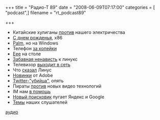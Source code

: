 +++
title = "Радио-Т 89"
date = "2008-06-09T07:17:00"
categories = [ "podcast",]
filename = "rt_podcast89"

+++

- Китайские хулиганы [против](http://webplanet.ru/node/19626) нашего электричества
- [С днем рожденья](http://hardware.slashdot.org/article.pl?sid=08/06/05/1247249&from=rss), х86
- [Palm](http://feeds.engadget.com/%7Er/weblogsinc/engadget/%7E3/305312379/), но на Windows
- Телефон [за копейки](http://lenta.com.ua/124517.html)
- [Еее](http://webplanet.ru/news/gadgets/2008/06/06/eeebox.html) на столе
- [Забавная ненависть](http://www.razgovor.org/special/article588/) к линукс
- Телевизор [выходит в сеть](http://www.crunchgear.com/2008/06/05/sony-launches-new-line-for-high-end-hdtvs-loaded-with-features/)
- Что [сказал](http://www.opennet.ru/opennews/art.shtml?num=16343) Линус
- [Новинки](http://weblogs.macromedia.com/labs/archives/2008/06/new_dreamweaver_fireworks_and_soundbooth_betas_released_on_labs.html) от Adobe
- [Twitter-"убийца"](http://internetno.net/2008/06/03/plurk-review/), опять
- Пираты [против](http://webplanet.ru/news/law/2008/06/04/bluray.html) новых видео технологий
- IM нам [в помощь](http://www.businesspress.ru/newspaper/article_mId_37_aId_450093.html)
- [Новый поисковик](http://webplanet.ru/news/service/2008/06/04/wikia.html) пугает Яндекс и Google
- [Темы](http://radio-t.com/temi_dlja_vipuskov/temyi-dlya-89/) наших слушателей

[аудио](https://cdn.radio-t.com/rt_podcast89.mp3)
<audio src="https://cdn.radio-t.com/rt_podcast89.mp3" preload="none"></audio>